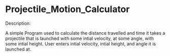 # Projectile_Motion_Calculator

Description:

A simple Program used to calculate the distance travelled and time it takes a projectile that is launched with some intial velocity, at some angle, with some intial height. User enters intial velocity, intial height, and angle it is launched at.
